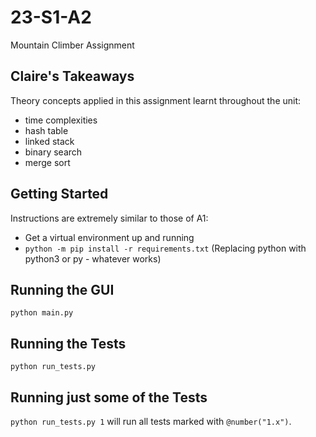 # 23-S1-A2
Mountain Climber Assignment

## Claire's Takeaways

Theory concepts applied in this assignment learnt throughout the unit:
- time complexities
- hash table
- linked stack
- binary search
- merge sort

## Getting Started

Instructions are extremely similar to those of A1:

* Get a virtual environment up and running
* `python -m pip install -r requirements.txt` (Replacing python with python3 or py - whatever works)

## Running the GUI

`python main.py`

## Running the Tests

`python run_tests.py`

## Running just some of the Tests

`python run_tests.py 1` will run all tests marked with `@number("1.x")`.

